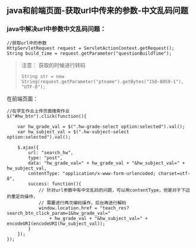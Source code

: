 ## java和前端页面-获取url中传来的参数-中文乱码问题

### java中解决url中参数中文乱码问题：

```
//获取url中的参数
HttpServletRequest request = ServletActionContext.getRequest();
String build_time = request.getParameter("questionBuildTime");
```

> 注意：
> 获取的时候进行转码
> 
> `String str = new String(request.getParameter("ptname").getBytes("ISO-8859-1"), "UTF-8");`


在前端页面：

```
//在学生作业上传页面搜索作业
$("#hw_btn").click(function(){

    var hw_grade_val = $(".hw-grade-select option:selected").val();
    var hw_subject_val = $(".hw-subject-select option:selected").val();

    $.ajax({
        url: "search_hw",
        type: "post",
        data: "hw_grade_val=" + hw_grade_val + "&hw_subject_val=" + hw_subject_val,
        contentType: "application/x-www-form-urlencoded; charset=utf-8", 
        success: function(){
            // 针对url参数中有中文乱码的问题，可以用contentType，但是对于下边的重定向操作，
            // 需要进行两次编码操作，后台再进行解码
            window.location.href = "teach_res?search_btn_click_param=1&hw_grade_val=" 
                + hw_grade_val + "&hw_subject_val=" + encodeURI(encodeURI(hw_subject_val)); 
        }
    });
});
``` 
